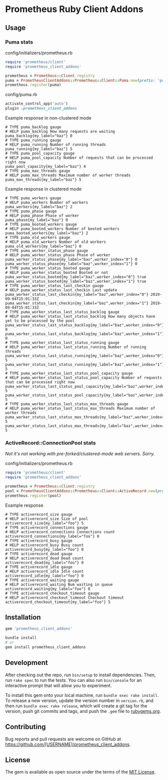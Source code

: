 # Prometheus Ruby Client Addons

## Usage

### Puma stats

config/initializers/prometheus.rb
```ruby
require 'prometheus/client'
require 'prometheus_client_addons'

prometheus = Prometheus::Client.registry
puma = PrometheusClientAddons::Prometheus::Client::Puma.new(prefix: 'puma', base_labels: { my_label: 'baz' })
prometheus.register(puma)
```

config/puma.rb
```ruby
activate_control_app('auto')
plugin :prometheus_client_addons
```

Example response in non-clustered mode
```
# TYPE puma_backlog gauge
# HELP puma_backlog How many requests are waiting
puma_backlog{my_label="baz"} 0
# TYPE puma_running gauge
# HELP puma_running Number of running threads
puma_running{my_label="baz"} 5
# TYPE puma_pool_capacity gauge
# HELP puma_pool_capacity Number of requests that can be processed right now
puma_pool_capacity{my_label="baz"} 4
# TYPE puma_max_threads gauge
# HELP puma_max_threads Maximum number of worker threads
puma_max_threads{my_label="baz"} 5
```

Example response in clustered mode
```
# TYPE puma_workers gauge
# HELP puma_workers Number of workers
puma_workers{my_label="baz"} 2
# TYPE puma_phase gauge
# HELP puma_phase Phase of worker
puma_phase{my_label="baz"} 0
# TYPE puma_booted_workers gauge
# HELP puma_booted_workers Number of booted workers
puma_booted_workers{my_label="baz"} 2
# TYPE puma_old_workers gauge
# HELP puma_old_workers Number of old workers
puma_old_workers{my_label="baz"} 0
# TYPE puma_worker_status_phase gauge
# HELP puma_worker_status_phase Phase of worker
puma_worker_status_phase{my_label="baz",worker_index="0"} 0
puma_worker_status_phase{my_label="baz",worker_index="1"} 0
# TYPE puma_worker_status_booted gauge
# HELP puma_worker_status_booted Booted or not
puma_worker_status_booted{my_label="baz",worker_index="0"} true
puma_worker_status_booted{my_label="baz",worker_index="1"} true
# TYPE puma_worker_status_last_checkin gauge
# HELP puma_worker_status_last_checkin Last update
puma_worker_status_last_checkin{my_label="baz",worker_index="0"} 2019-09-04T15:01:33Z
puma_worker_status_last_checkin{my_label="baz",worker_index="1"} 2019-09-04T15:01:33Z
# TYPE puma_worker_status_last_status_backlog gauge
# HELP puma_worker_status_last_status_backlog How many objects have yet to be processed by the pool
puma_worker_status_last_status_backlog{my_label="baz",worker_index="0"} 0
puma_worker_status_last_status_backlog{my_label="baz",worker_index="1"} 0
# TYPE puma_worker_status_last_status_running gauge
# HELP puma_worker_status_last_status_running Number of running threads
puma_worker_status_last_status_running{my_label="baz",worker_index="0"} 5
puma_worker_status_last_status_running{my_label="baz",worker_index="1"} 5
# TYPE puma_worker_status_last_status_pool_capacity gauge
# HELP puma_worker_status_last_status_pool_capacity Number of requests that can be processed right now
puma_worker_status_last_status_pool_capacity{my_label="baz",worker_index="0"} 5
puma_worker_status_last_status_pool_capacity{my_label="baz",worker_index="1"} 5
# TYPE puma_worker_status_last_status_max_threads gauge
# HELP puma_worker_status_last_status_max_threads Maximum number of worker threads
puma_worker_status_last_status_max_threads{my_label="baz",worker_index="0"} 5
puma_worker_status_last_status_max_threads{my_label="baz",worker_index="1"} 5
```

### ActiveRecord::ConnectionPool stats

*Not it's not working with pre-forked/clustered-mode web servers. Sorry.*

config/initializers/prometheus.rb
```ruby
require 'prometheus/client'
require 'prometheus_client_addons'

prometheus = Prometheus::Client.registry
pool = PrometheusClientAddons::Prometheus::Client::ActiveRecord.new(prefix: 'activerecord', base_labels: { my_label: 'foo' })
prometheus.register(pool)
```

Example response
```
# TYPE activerecord_size gauge
# HELP activerecord_size Size of pool
activerecord_size{my_label="foo"} 5
# TYPE activerecord_connections gauge
# HELP activerecord_connections Connections count
activerecord_connections{my_label="foo"} 0
# TYPE activerecord_busy gauge
# HELP activerecord_busy Busy count
activerecord_busy{my_label="foo"} 0
# TYPE activerecord_dead gauge
# HELP activerecord_dead Dead count
activerecord_dead{my_label="foo"} 0
# TYPE activerecord_idle gauge
# HELP activerecord_idle Idle count
activerecord_idle{my_label="foo"} 0
# TYPE activerecord_waiting gauge
# HELP activerecord_waiting Num waiting in queue
activerecord_waiting{my_label="foo"} 0
# TYPE activerecord_checkout_timeout gauge
# HELP activerecord_checkout_timeout Checkout timeout
activerecord_checkout_timeout{my_label="foo"} 5
```

## Installation

```ruby
gem 'prometheus_client_addons'
```

```bash
bundle install
# or
gem install prometheus_client_addons
```

## Development

After checking out the repo, run `bin/setup` to install dependencies. Then, run `rake spec` to run the tests. You can also run `bin/console` for an interactive prompt that will allow you to experiment.

To install this gem onto your local machine, run `bundle exec rake install`. To release a new version, update the version number in `version.rb`, and then run `bundle exec rake release`, which will create a git tag for the version, push git commits and tags, and push the `.gem` file to [rubygems.org](https://rubygems.org).

## Contributing

Bug reports and pull requests are welcome on GitHub at https://github.com/[USERNAME]/prometheus_client_addons.

## License

The gem is available as open source under the terms of the [MIT License](https://opensource.org/licenses/MIT).
